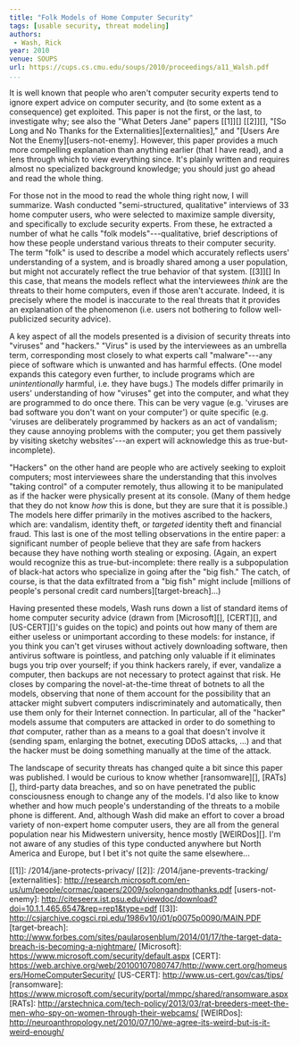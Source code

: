 ```yaml
---
title: "Folk Models of Home Computer Security"
tags: [usable security, threat modeling]
authors:
 - Wash, Rick
year: 2010
venue: SOUPS
url: https://cups.cs.cmu.edu/soups/2010/proceedings/a11_Walsh.pdf
...
```


It is well known that people who aren't computer security experts tend
to ignore expert advice on computer security, and (to some extent as a
consequence) get exploited.  This paper is not the first, or the last,
to investigate why; see also the "What Deters Jane" papers [[1]][]
[[2]][],
"[So Long and No Thanks for the Externalities][externalities]," and
"[Users Are Not the Enemy][users-not-enemy].
However, this paper provides a much more compelling explanation than
anything earlier (that I have read), and a lens through which to view
everything since.  It's plainly written and requires almost no
specialized background knowledge; you should just go ahead and read
the whole thing.

For those not in the mood to read the whole thing right now, I will
summarize.  Wash conducted "semi-structured, qualitative" interviews
of 33 home computer users, who were selected to maximize sample
diversity, and specifically to exclude security experts.  From these,
he extracted a number of what he calls "folk models"---qualitative,
brief descriptions of how these people understand various threats to
their computer security.  The term "folk" is used to describe a model
which accurately reflects users' understanding of a system, and is
broadly shared among a user population, but might not accurately
reflect the true behavior of that system. [[3]][]  In this case, that
means the models reflect what the interviewees _think_ are the threats
to their home computers, even if those aren't accurate.  Indeed, it is
precisely where the model is inaccurate to the real threats that it
provides an explanation of the phenomenon (i.e. users not bothering to
follow well-publicized security advice).

A key aspect of all the models presented is a division of security
threats into "viruses" and "hackers."  "Virus" is used by the
interviewees as an umbrella term, corresponding most closely to what
experts call "malware"---any piece of software which is unwanted and
has harmful effects.  (One model expands this category even further,
to include programs which are _unintentionally_ harmful, i.e. they
have bugs.)  The models differ primarily in users' understanding of
how "viruses" get into the computer, and what they are programmed to
do once there.  This can be very vague (e.g. 'viruses are bad software
you don't want on your computer') or quite specific (e.g. 'viruses are
deliberately programmed by hackers as an act of vandalism; they cause
annoying problems with the computer; you get them passively by
visiting sketchy websites'---an expert will acknowledge this as
true-but-incomplete).

"Hackers" on the other hand are people who are actively seeking to
exploit computers; most interviewees share the understanding that this
involves "taking control" of a computer remotely, thus allowing it to
be manipulated as if the hacker were physically present at its
console.  (Many of them hedge that they do not know _how_ this is
done, but they are sure that it is possible.)  The models here differ
primarily in the motives ascribed to the hackers, which are:
vandalism, identity theft, or _targeted_ identity theft and financial
fraud.  This last is one of the most telling observations in the
entire paper: a significant number of people believe that they are
safe from hackers because they have nothing worth stealing or
exposing.  (Again, an expert would recognize this as
true-but-incomplete: there really is a subpopulation of black-hat
actors who specialize in going after the "big fish."  The catch, of
course, is that the data exfiltrated from a "big fish" might include
[millions of people's personal credit card numbers][target-breach]...)

Having presented these models, Wash runs down a list of standard items
of home computer security advice (drawn from [Microsoft][], [CERT][],
and [US-CERT][]'s guides on the topic) and points out how many of them
are either useless or unimportant according to these models: for
instance, if you think you can't get viruses without actively
downloading software, then antivirus software is pointless, and
patching only valuable if it eliminates bugs you trip over yourself;
if you think hackers rarely, if ever, vandalize a computer, then
backups are not necessary to protect against that risk.  He closes by
comparing the novel-at-the-time threat of botnets to all the models,
observing that none of them account for the possibility that an
attacker might subvert computers indiscriminately and automatically,
then use them only for their Internet connection.  In particular, all
of the "hacker" models assume that computers are attacked in order to
do something to _that_ computer, rather than as a means to a goal that
doesn't involve it (sending spam, enlarging the botnet, executing DDoS
attacks, ...) and that the hacker must be doing something manually at
the time of the attack.

The landscape of security threats has changed quite a bit since this
paper was published.  I would be curious to know whether
[ransomware][], [RATs][], third-party data breaches, and so on have
penetrated the public consciousness enough to change any of the
models.  I'd also like to know whether and how much people's
understanding of the threats to a mobile phone is different.  And,
although Wash did make an effort to cover a broad variety of
non-expert home computer users, they are all from the general
population near his Midwestern university, hence mostly [WEIRDos][].
I'm not aware of any studies of this type conducted anywhere but North
America and Europe, but I bet it's not quite the same elsewhere...

[[1]]: /2014/jane-protects-privacy/
[[2]]: /2014/jane-prevents-tracking/
[externalities]: http://research.microsoft.com/en-us/um/people/cormac/papers/2009/solongandnothanks.pdf
[users-not-enemy]: http://citeseerx.ist.psu.edu/viewdoc/download?doi=10.1.1.465.6547&rep=rep1&type=pdf
[[3]]: http://csjarchive.cogsci.rpi.edu/1986v10/i01/p0075p0090/MAIN.PDF
[target-breach]: http://www.forbes.com/sites/paularosenblum/2014/01/17/the-target-data-breach-is-becoming-a-nightmare/
[Microsoft]: https://www.microsoft.com/security/default.aspx
[CERT]: https://web.archive.org/web/20100107080747/http://www.cert.org/homeusers/HomeComputerSecurity/
[US-CERT]: http://www.us-cert.gov/cas/tips/
[ransomware]: https://www.microsoft.com/security/portal/mmpc/shared/ransomware.aspx
[RATs]: http://arstechnica.com/tech-policy/2013/03/rat-breeders-meet-the-men-who-spy-on-women-through-their-webcams/
[WEIRDos]: http://neuroanthropology.net/2010/07/10/we-agree-its-weird-but-is-it-weird-enough/
